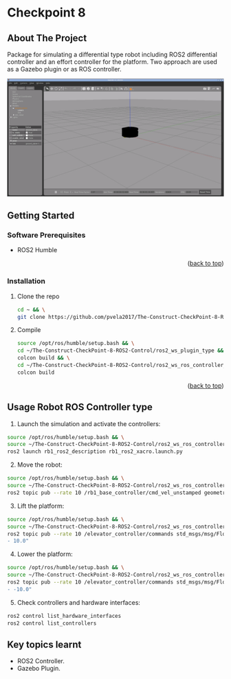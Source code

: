 # Checkpoint 8

<a name="readme-top"></a>

## About The Project
Package for simulating a differential type robot including ROS2 differential controller and an effort controller for the platform.
Two approach are used as a Gazebo plugin or as ROS controller.

![This is an image](images/preview.png)

<!-- GETTING STARTED -->
## Getting Started

### Software Prerequisites
* ROS2 Humble

<p align="right">(<a href="#readme-top">back to top</a>)</p>

<!-- INSTALLATION -->
### Installation
1. Clone the repo
   ```sh
   cd ~ && \
   git clone https://github.com/pvela2017/The-Construct-CheckPoint-8-ROS2-Control
   ```
2. Compile
   ```sh
   source /opt/ros/humble/setup.bash && \
   cd ~/The-Construct-CheckPoint-8-ROS2-Control/ros2_ws_plugin_type && \
   colcon build && \
   cd ~/The-Construct-CheckPoint-8-ROS2-Control/ros2_ws_ros_controller_type && \
   colcon build
   ```

<p align="right">(<a href="#readme-top">back to top</a>)</p>


<!-- USAGE of the ROBOT -->
## Usage Robot ROS Controller type
1. Launch the simulation and activate the controllers:
```sh
source /opt/ros/humble/setup.bash && \
source ~/The-Construct-CheckPoint-8-ROS2-Control/ros2_ws_ros_controller_type/install/setup.bash && \
ros2 launch rb1_ros2_description rb1_ros2_xacro.launch.py
```
2. Move the robot:
```sh
source /opt/ros/humble/setup.bash && \
source ~/The-Construct-CheckPoint-8-ROS2-Control/ros2_ws_ros_controller_type/install/setup.bash && \
ros2 topic pub --rate 10 /rb1_base_controller/cmd_vel_unstamped geometry_msgs/msg/Twist "{linear: {x: 0.0, y: 0, z: 0.0}, angular: {x: 0.0,y: 0.0, z: 0.2}}"
```
3. Lift the platform:
```sh
source /opt/ros/humble/setup.bash && \
source ~/The-Construct-CheckPoint-8-ROS2-Control/ros2_ws_ros_controller_type/install/setup.bash && \
ros2 topic pub --rate 10 /elevator_controller/commands std_msgs/msg/Float64MultiArray  "data:
- 10.0"
```
4. Lower the platform:
```sh
source /opt/ros/humble/setup.bash && \
source ~/The-Construct-CheckPoint-8-ROS2-Control/ros2_ws_ros_controller_type/install/setup.bash && \
ros2 topic pub --rate 10 /elevator_controller/commands std_msgs/msg/Float64MultiArray  "data:
- -10.0"
```
5. Check controllers and hardware interfaces:
```sh
ros2 control list_hardware_interfaces
ros2 control list_controllers
```

<!-- KEYS -->
## Key topics learnt
* ROS2 Controller.
* Gazebo Plugin.